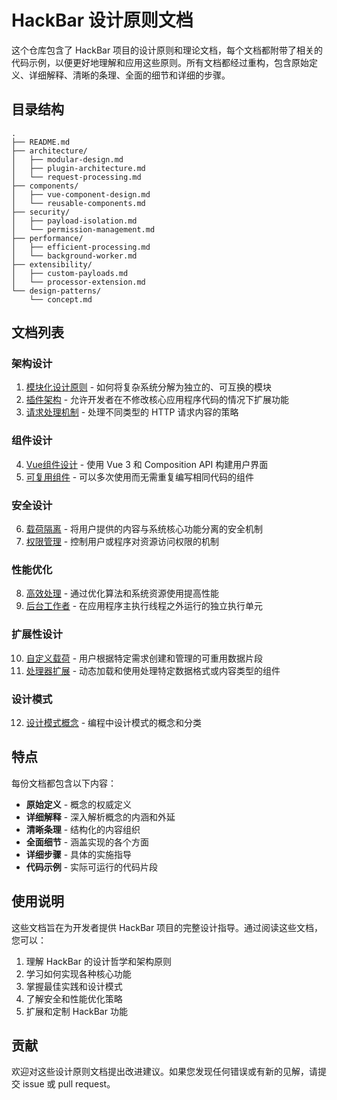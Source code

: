 # HackBar 设计原则文档

这个仓库包含了 HackBar 项目的设计原则和理论文档，每个文档都附带了相关的代码示例，以便更好地理解和应用这些原则。所有文档都经过重构，包含原始定义、详细解释、清晰的条理、全面的细节和详细的步骤。

## 目录结构

```
.
├── README.md
├── architecture/
│   ├── modular-design.md
│   ├── plugin-architecture.md
│   └── request-processing.md
├── components/
│   ├── vue-component-design.md
│   └── reusable-components.md
├── security/
│   ├── payload-isolation.md
│   └── permission-management.md
├── performance/
│   ├── efficient-processing.md
│   └── background-worker.md
├── extensibility/
│   ├── custom-payloads.md
│   └── processor-extension.md
└── design-patterns/
    └── concept.md
```

## 文档列表

### 架构设计
1. [模块化设计原则](./architecture/modular-design.md) - 如何将复杂系统分解为独立的、可互换的模块
2. [插件架构](./architecture/plugin-architecture.md) - 允许开发者在不修改核心应用程序代码的情况下扩展功能
3. [请求处理机制](./architecture/request-processing.md) - 处理不同类型的 HTTP 请求内容的策略

### 组件设计
4. [Vue组件设计](./components/vue-component-design.md) - 使用 Vue 3 和 Composition API 构建用户界面
5. [可复用组件](./components/reusable-components.md) - 可以多次使用而无需重复编写相同代码的组件

### 安全设计
6. [载荷隔离](./security/payload-isolation.md) - 将用户提供的内容与系统核心功能分离的安全机制
7. [权限管理](./security/permission-management.md) - 控制用户或程序对资源访问权限的机制

### 性能优化
8. [高效处理](./performance/efficient-processing.md) - 通过优化算法和系统资源使用提高性能
9. [后台工作者](./performance/background-worker.md) - 在应用程序主执行线程之外运行的独立执行单元

### 扩展性设计
10. [自定义载荷](./extensibility/custom-payloads.md) - 用户根据特定需求创建和管理的可重用数据片段
11. [处理器扩展](./extensibility/processor-extension.md) - 动态加载和使用处理特定数据格式或内容类型的组件

### 设计模式
12. [设计模式概念](./design-patterns/concept.md) - 编程中设计模式的概念和分类

## 特点

每份文档都包含以下内容：

- **原始定义** - 概念的权威定义
- **详细解释** - 深入解析概念的内涵和外延
- **清晰条理** - 结构化的内容组织
- **全面细节** - 涵盖实现的各个方面
- **详细步骤** - 具体的实施指导
- **代码示例** - 实际可运行的代码片段

## 使用说明

这些文档旨在为开发者提供 HackBar 项目的完整设计指导。通过阅读这些文档，您可以：

1. 理解 HackBar 的设计哲学和架构原则
2. 学习如何实现各种核心功能
3. 掌握最佳实践和设计模式
4. 了解安全和性能优化策略
5. 扩展和定制 HackBar 功能

## 贡献

欢迎对这些设计原则文档提出改进建议。如果您发现任何错误或有新的见解，请提交 issue 或 pull request。